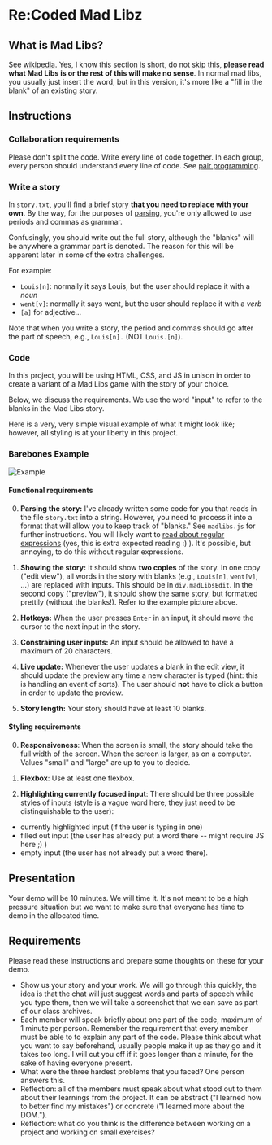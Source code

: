 # Re:Coded Mad Libz

## What is Mad Libs? 
See [wikipedia](https://en.wikipedia.org/wiki/Mad_Libs). Yes, I know this section is short, do not skip this, **please read what Mad Libs is or the rest of this will make no sense**. In normal mad libs, you usually just insert the word, but in this version, it's more like a "fill in the blank" of an existing story.

## Instructions

### Collaboration requirements
Please don't split the code. Write every line of code together. In each group, every person should understand every line of code. See [pair programming](Pair_programming).

### Write a story

In `story.txt`, you'll find a brief story **that you need to replace with your own**. By the way, for the purposes of [parsing](https://en.wikipedia.org/wiki/Parsing), you're only allowed to use periods and commas as grammar.

Confusingly, you should write out the full story, although the "blanks" will be anywhere a grammar part is denoted. The reason for this will be apparent later in some of the extra challenges.

For example:
* `Louis[n]`: normally it says Louis, but the user should replace it with a *noun*
* `went[v]`: normally it says went, but the user should replace it with a *verb*
* `[a]` for adjective...

Note that when you write a story, the period and commas should go after the part of speech, e.g., `Louis[n].` (NOT `Louis.[n]`).

### Code

In this project, you will be using HTML, CSS, and JS in unison in order to create a variant of a Mad Libs game with the story of your choice. 

Below, we discuss the requirements. We use the word "input" to refer to the blanks in the Mad Libs story.

Here is a very, very simple visual example of what it might look like; however, all styling is at your liberty in this project.

### Barebones Example
![Example](https://i.imgur.com/ZRNvFC7.png)

#### Functional requirements

0. **Parsing the story:** I've already written some code for you that reads in the file `story.txt` into a string. However, you need to process it into a format that will allow you to keep track of "blanks." See `madlibs.js` for further instructions. You will likely want to [read about regular expressions](https://www.freecodecamp.org/learn/javascript-algorithms-and-data-structures/regular-expressions/) (yes, this is extra expected reading :) ). It's possible, but annoying, to do this without regular expressions.

1. **Showing the story:** It should show **two copies** of the story. In one copy ("edit view"),
all words in the story with blanks (e.g., `Louis[n]`, `went[v]`, ...) are replaced with inputs. This should be in `div.madLibsEdit`. In the second copy ("preview"), it should show the same story, but formatted prettily (without the blanks!). Refer to the example picture above.

2. **Hotkeys:** When the user presses `Enter` in an input, it should move the cursor to the next input in the story.

3. **Constraining user inputs:** An input should be allowed to have a maximum of 20 characters.

4. **Live update:** Whenever the user updates a blank in the edit view, it should update the preview any time a new character is typed (hint: this is handling an event of sorts). The user should **not** have to click a button in order to update the preview.

5. **Story length:** Your story should have at least 10 blanks.

#### Styling requirements

0. **Responsiveness**: When the screen is small, the story should take the full width of the screen. When the screen is larger, as on a computer. Values "small" and "large" are up to you to decide.

1. **Flexbox**: Use at least one flexbox.

2. **Highlighting currently focused input**: There should be three possible styles of inputs (style is a vague word here, they just need to be distinguishable to the user):
* currently highlighted input (if the user is typing in one)
* filled out input (the user has already put a word there -- might require JS here ;) )
* empty input (the user has not already put a word there).


## Presentation
Your demo will be 10 minutes. We will time it. It's not meant to be a high pressure situation but we want to make sure that everyone has time to demo in the allocated time.

## Requirements
Please read these instructions and prepare some thoughts on these for your demo.

* Show us your story and your work. We will go through this quickly, the idea is that the chat will just suggest words and parts of speech while you type them, then we will take a screenshot that we can save as part of our class archives.
* Each member will speak briefly about one part of the code, maximum of 1 minute per person. Remember the requirement that every member must be able to to explain any part of the code. Please think about what you want to say beforehand, usually people make it up as they go and it takes too long. I will cut you off if it goes longer than a minute, for the sake of having everyone present.
* What were the three hardest problems that you faced? One person answers this.
* Reflection: all of the members must speak about what stood out to them about their learnings from the project. It can be abstract ("I learned how to better find my mistakes") or concrete ("I learned more about the DOM.").
* Reflection: what do you think is the difference between working on a project and working on small exercises?
